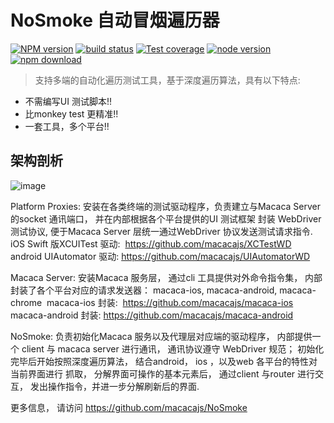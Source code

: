 # NoSmoke 自动冒烟遍历器

[![NPM version][npm-image]][npm-url]
[![build status][travis-image]][travis-url]
[![Test coverage][coveralls-image]][coveralls-url]
[![node version][node-image]][node-url]
[![npm download][download-image]][download-url]

[npm-image]: https://img.shields.io/npm/v/nosmoke.svg?style=flat-square
[npm-url]: https://npmjs.org/package/nosmoke
[travis-image]: https://img.shields.io/travis/macacajs/NoSmoke.svg?style=flat-square
[travis-url]: https://travis-ci.org/macacajs/NoSmoke
[coveralls-image]: https://img.shields.io/coveralls/macacajs/NoSmoke.svg?style=flat-square
[coveralls-url]: https://coveralls.io/r/macacajs/NoSmoke?branch=master
[node-image]: https://img.shields.io/badge/node.js-%3E=_7-green.svg?style=flat-square
[node-url]: http://nodejs.org/download/
[download-image]: https://img.shields.io/npm/dm/nosmoke.svg?style=flat-square
[download-url]: https://npmjs.org/package/nosmoke

> 支持多端的自动化遍历测试工具，基于深度遍历算法，具有以下特点:
- 不需编写UI 测试脚本!!
- 比monkey test 更精准!!
- 一套工具，多个平台!!

## 架构剖析
![image](https://user-images.githubusercontent.com/8198256/31303704-aa26c68a-ab44-11e7-9346-02db403edc48.png)

Platform Proxies:
安装在各类终端的测试驱动程序，负责建立与Macaca Server 的socket 通讯端口， 并在内部根据各个平台提供的UI 测试框架 封装 WebDriver 测试协议, 便于Macaca Server 层统一通过WebDriver 协议发送测试请求指令. 
iOS Swift 版XCUITest 驱动:  https://github.com/macacajs/XCTestWD
android UIAutomator 驱动: https://github.com/macacajs/UIAutomatorWD

Macaca Server:
安装Macaca 服务层， 通过cli 工具提供对外命令指令集， 内部封装了各个平台对应的请求发送器： macaca-ios, macaca-android, macaca-chrome 
macaca-ios 封装:  https://github.com/macacajs/macaca-ios
macaca-android 封装: https://github.com/macacajs/macaca-android

NoSmoke:
负责初始化Macaca 服务以及代理层对应端的驱动程序， 内部提供一个 client 与 macaca server 进行通讯， 通讯协议遵守 WebDriver 规范； 初始化完毕后开始按照深度遍历算法， 结合android， ios ，以及web 各平台的特性对当前界面进行
抓取， 分解界面可操作的基本元素后， 通过client 与router 进行交互， 发出操作指令，并进一步分解刷新后的界面. 

更多信息， 请访问 https://github.com/macacajs/NoSmoke

